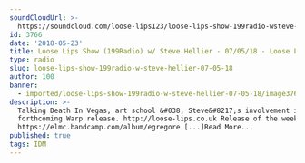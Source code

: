 ```yaml
---
soundCloudUrl: >-
  https://soundcloud.com/loose-lips123/loose-lips-show-199radio-wsteve-hellier-070518
id: 3766
date: '2018-05-23'
title: Loose Lips Show (199Radio) w/ Steve Hellier - 07/05/18 - Loose Lips
type: radio
slug: loose-lips-show-199radio-w-steve-hellier-07-05-18
author: 100
banner:
  - imported/loose-lips-show-199radio-w-steve-hellier-07-05-18/image3766.jpeg
description: >-
  Talking Death In Vegas, art school &#038; Steve&#8217;s involvement in a
  forthcoming Warp release. http://loose-lips.co.uk Release of the week =
  https://elmc.bandcamp.com/album/egregore [...]Read More...
published: true
tags: IDM
---
```

